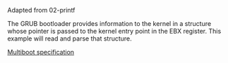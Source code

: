 Adapted from 02-printf

The GRUB bootloader provides information to the kernel in a structure whose pointer is passed to the kernel entry point in the EBX register. This example will read and parse that structure.

[Multiboot specification](https://www.gnu.org/software/grub/manual/multiboot/multiboot.html)
